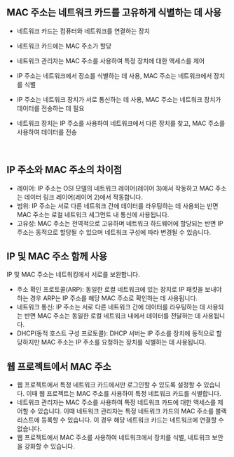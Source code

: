 

## MAC 주소는 네트워크 카드를 고유하게 식별하는 데 사용 

* 네트워크 카드는 컴퓨터와 네트워크를 연결하는 장치

* 네트워크 카드에는 MAC 주소가 할당

* 네트워크 관리자는 MAC 주소를 사용하여 특정 장치에 대한 액세스를 제어

* IP 주소는 네트워크에서 장소를 식별하는 데 사용,  MAC 주소는 네트워크에서 장치를 식별

* IP 주소는 네트워크 장치가 서로 통신하는 데 사용,  MAC 주소는 네트워크 장치가 데이터를 전송하는 데 필요

* 네트워크 장치는 IP 주소를 사용하여 네트워크에서 다른 장치를 찾고, MAC 주소를 사용하여 데이터를 전송

  ​

## IP 주소와 MAC 주소의 차이점

* 레이어: IP 주소는 OSI 모델의 네트워크 레이어(레이어 3)에서 작동하고 MAC 주소는 데이터 링크 레이어(레이어 2)에서 작동합니다.
* 범위: IP 주소는 서로 다른 네트워크 간에 데이터를 라우팅하는 데 사용되는 반면 MAC 주소는 로컬 네트워크 세그먼트 내 통신에 사용됩니다.
* 고유성: MAC 주소는 전역적으로 고유하며 네트워크 하드웨어에 할당되는 반면 IP 주소는 동적으로 할당될 수 있으며 네트워크 구성에 따라 변경될 수 있습니다.



## IP 및 MAC 주소 함께 사용

IP 및 MAC 주소는 네트워킹에서 서로를 보완합니다.

* 주소 확인 프로토콜(ARP): 동일한 로컬 네트워크에 있는 장치로 IP 패킷을 보내야 하는 경우 ARP는 IP 주소를 해당 MAC 주소로 확인하는 데 사용됩니다.
* 네트워크 통신: IP 주소는 서로 다른 네트워크 간에 데이터를 라우팅하는 데 사용되는 반면 MAC 주소는 동일한 로컬 네트워크 내에서 데이터를 전달하는 데 사용됩니다.
* DHCP(동적 호스트 구성 프로토콜): DHCP 서버는 IP 주소를 장치에 동적으로 할당하지만 MAC 주소는 IP 주소를 요청하는 장치를 식별하는 데 사용됩니다.



## 웹 프로젝트에서 MAC 주소

* 웹 프로젝트에서 특정 네트워크 카드에서만 로그인할 수 있도록 설정할 수 있습니다. 이때 웹 프로젝트는 MAC 주소를 사용하여 특정 네트워크 카드를 식별합니다.
* 네트워크 관리자는 MAC 주소를 사용하여 특정 네트워크 카드에 대한 액세스를 제어할 수 있습니다. 이때 네트워크 관리자는 특정 네트워크 카드의 MAC 주소를 블랙리스트에 등록할 수 있습니다. 이 경우 해당 네트워크 카드는 네트워크에 연결할 수 없습니다.
* 웹 프로젝트에서 MAC 주소를 사용하여 네트워크에서 장치를 식별, 네트워크 보안을 강화할 수 있습니다.